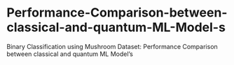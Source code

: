 # Performance-Comparison-between-classical-and-quantum-ML-Model-s
Binary Classification using Mushroom Dataset: Performance Comparison between classical and quantum ML Model’s
